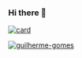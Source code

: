 ### Hi there 👋
[![card](https://github-readme-stats.vercel.app/api?username=guilherme-gomestheme=default)](https://github.com/iuricode/)


[![guilherme-gomes](https://github-readme-stats.vercel.app/api/top-langs/?username=guilherme-bravo&hide=html&layout=compact&theme=default)](https://github.com/iuricode/)

<!--
**guilherme-bravo/guilherme-bravo** is a ✨ _special_ ✨ repository because its `README.md` (this file) appears on your GitHub profile.

Here are some ideas to get you started:

- 🔭 I’m currently working on ...
- 🌱 I’m currently learning ...
- 👯 I’m looking to collaborate on ...
- 🤔 I’m looking for help with ...
- 💬 Ask me about ...
- 📫 How to reach me: ...
- 😄 Pronouns: ...
- ⚡ Fun fact: ...
-->
